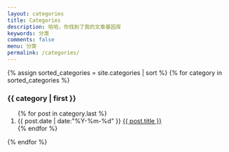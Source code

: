```yaml
---
layout: categories
title: Categories
description: 哈哈，你找到了我的文章基因库
keywords: 分类
comments: false
menu: 分类
permalink: /categories/
---
```


<section class="container posts-content">
{% assign sorted_categories = site.categories | sort %}
    {% for category in sorted_categories %}
        <h3>{{ category | first }}</h3>
        <ol class="posts-list" id="{{ category[0] }}">
        {% for post in category.last %}
            <li class="posts-list-item">
            <span class="posts-list-meta">{{ post.date | date:"%Y-%m-%d" }}</span>
            <a class="posts-list-name" href="{{ site.url }}{{ post.url }}">{{ post.title }}</a>
            </li>
        {% endfor %}
    </ol>
{% endfor %}
</section>
<!-- /section.content -->

